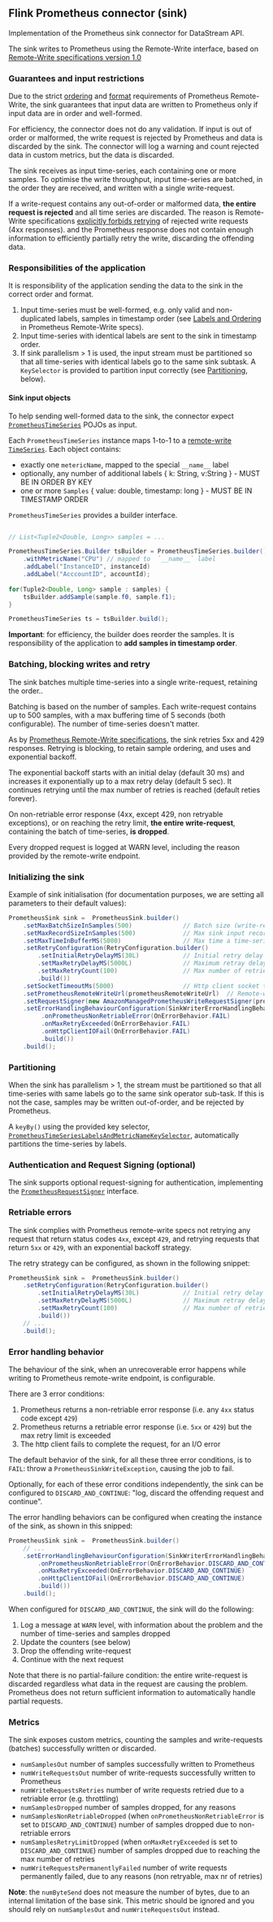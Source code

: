 ## Flink Prometheus connector (sink)

Implementation of the Prometheus sink connector for DataStream API.

The sink writes to Prometheus using the Remote-Write interface, based on [Remote-Write specifications version 1.0](https://prometheus.io/docs/concepts/remote_write_spec/)

### Guarantees and input restrictions

Due to the strict [ordering](https://prometheus.io/docs/concepts/remote_write_spec/#ordering) and [format](https://prometheus.io/docs/concepts/remote_write_spec/#labels) requirements
of Prometheus Remote-Write, the sink guarantees that input data are written to Prometheus only if input data are in order and well-formed.

For efficiency, the connector does not do any validation.
If input is out of order or malformed, the write request is rejected by Prometheus and data is discarded by the sink.
The connector will log a warning and count rejected data in custom metrics, but the data is discarded.

The sink receives as input time-series, each containing one or more samples. 
To optimise the write throughput, input time-series are batched, in the order they are received, and written with a single write-request.

If a write-request contains any out-of-order or malformed data, **the entire request is rejected** and all time series are discarded.
The reason is Remote-Write specifications [explicitly forbids retrying](https://prometheus.io/docs/concepts/remote_write_spec/#retries-backoff) of rejected write requests (4xx responses).
and the Prometheus response does not contain enough information to efficiently partially retry the write, discarding the offending data.

### Responsibilities of the application

It is responsibility of the application sending the data to the sink in the correct order and format.

1. Input time-series must be well-formed, e.g. only valid and non-duplicated labels, 
samples in timestamp order (see [Labels and Ordering](https://prometheus.io/docs/concepts/remote_write_spec/#labels) in Prometheus Remote-Write specs).
2. Input time-series with identical labels are sent to the sink in timestamp order.
3. If sink parallelism > 1 is used, the input stream must be partitioned so that all time-series with identical labels go to the same sink subtask. A `KeySelector` is provided to partition input correctly (see [Partitioning](#partitioning), below). 


#### Sink input objects

To help sending well-formed data to the sink, the connector expect [`PrometheusTimeSeries`](./src/main/java/org/apache/flink/connector/prometheus/sink/PrometheusTimeSeries.java) POJOs as input.

Each `PrometheusTimeSeries` instance maps 1-to-1 to a [remote-write `TimeSeries`](https://prometheus.io/docs/concepts/remote_write_spec/#protocol). Each object contains:
* exactly one `metericName`, mapped to the special  `__name__` label
* optionally, any number of additional labels { k: String, v:String } - MUST BE IN ORDER BY KEY
* one or more `Samples` { value: double, timestamp: long } - MUST BE IN TIMESTAMP ORDER

`PrometheusTimeSeries` provides a builder interface.

```java

// List<Tuple2<Double, Long>> samples = ...

PrometheusTimeSeries.Builder tsBuilder = PrometheusTimeSeries.builder()
    .withMetricName("CPU") // mapped to  `__name__` label
    .addLabel("InstanceID", instanceId)
    .addLabel("AcccountID", accountId);
    
for(Tuple2<Double, Long> sample : samples) {
    tsBuilder.addSample(sample.f0, sample.f1);
}

PrometheusTimeSeries ts = tsBuilder.build();
```


**Important**: for efficiency, the builder does reorder the samples. It is responsibility of the application to **add samples in timestamp order**.

### Batching, blocking writes and retry

The sink batches multiple time-series into a single write-request, retaining the order..

Batching is based on the number of samples. Each write-request contains up to 500 samples, with a max buffering time of 5 seconds 
(both configurable). The number of time-series doesn't matter.

As by [Prometheus Remote-Write specifications](https://prometheus.io/docs/concepts/remote_write_spec/#retries-backoff), 
the sink retries 5xx and 429 responses. Retrying is blocking, to retain sample ordering, and uses and exponential backoff.

The exponential backoff starts with an initial delay (default 30 ms) and increases it exponentially up to a max retry 
delay (default 5 sec). It continues retrying until the max number of retries is reached (default reties forever).

On non-retriable error response (4xx, except 429, non retryable exceptions), or on reaching the retry limit, 
**the entire write-request**, containing the batch of time-series, **is dropped**.

Every dropped request is logged at WARN level, including the reason provided by the remote-write endpoint.

### Initializing the sink

Example of sink initialisation (for documentation purposes, we are setting all parameters to their default values):

```java
PrometheusSink sink =  PrometheusSink.builder()
    .setMaxBatchSizeInSamples(500)              // Batch size (write-request size), in samples (default: 500)
    .setMaxRecordSizeInSamples(500)             // Max sink input record size, in samples (default: 500), must be <= maxBatchSizeInSamples
    .setMaxTimeInBufferMS(5000)                 // Max time a time-series is buffered for batching (default: 5000 ms)
    .setRetryConfiguration(RetryConfiguration.builder()
        .setInitialRetryDelayMS(30L)            // Initial retry delay (default: 30 ms)
        .setMaxRetryDelayMS(5000L)              // Maximum retray delay, with exponential backoff (default: 5000 ms)
        .setMaxRetryCount(100)                  // Max number of retries (default: 100)
        .build())
    .setSocketTimeoutMs(5000)                   // Http client socket timeout (default: 5000 ms)
    .setPrometheusRemoteWriteUrl(prometheusRemoteWriteUrl)  // Remote-write URL
    .setRequestSigner(new AmazonManagedPrometheusWriteRequestSigner(prometheusRemoteWriteUrl, prometheusRegion)) // Optional request signed (AMP request signer in this example)
    .setErrorHandlingBehaviourConfiguration(SinkWriterErrorHandlingBehaviorConfiguration.builder()
         .onPrometheusNonRetriableError(OnErrorBehavior.FAIL)
         .onMaxRetryExceeded(OnErrorBehavior.FAIL)
         .onHttpClientIOFail(OnErrorBehavior.FAIL)
         .build())
    .build();
```

### Partitioning

When the sink has parallelism > 1, the stream must be partitioned so that all time-series with same labels go to the same
sink operator sub-task. If this is not the case, samples may be written out-of-order, and be rejected by Prometheus.

A `keyBy()` using the provided key selector, 
[`PrometheusTimeSeriesLabelsAndMetricNameKeySelector`](./src/main/java/org/apache/flink/connector/prometheus/sink/PrometheusTimeSeriesLabelsAndMetricNameKeySelector.java), automatically partitions the time-series by labels.

### Authentication and Request Signing (optional)

The sink supports optional request-signing for authentication, implementing the 
[`PrometheusRequestSigner`](./src/main/java/org/apache/flink/connector/prometheus/sink/PrometheusRequestSigner.java)
interface.

### Retriable errors

The sink complies with Prometheus remote-write specs not retrying any request that return status codes `4xx`, except `429`, 
and retrying requests that return `5xx` or `429`, with an exponential backoff strategy.

The retry strategy can be configured, as shown in the following snippet:

```java
PrometheusSink sink =  PrometheusSink.builder()
    .setRetryConfiguration(RetryConfiguration.builder()
        .setInitialRetryDelayMS(30L)            // Initial retry delay (default: 30 ms)
        .setMaxRetryDelayMS(5000L)              // Maximum retray delay, with exponential backoff (default: 5000 ms)
        .setMaxRetryCount(100)                  // Max number of retries (default: 100)
        .build())
    // ...    
    .build();
```

### Error handling behavior

The behaviour of the sink, when an unrecoverable error happens while writing to Prometheus remote-write endpoint, is configurable.

There are 3 error conditions:

1. Prometheus returns a non-retriable error response (i.e. any `4xx` status code except `429`)
2. Prometheus returns a retriable error response (i.e. `5xx` or `429`) but the max retry limit is exceeded
3. The http client fails to complete the request, for an I/O error

The default behavior of the sink, for all these three error conditions, is to `FAIL`: throw a `PrometheusSinkWriteException`, causing the job to fail.

Optionally, for each of these error conditions independently, the sink can be configured to `DISCARD_AND_CONTINUE`: "log, discard the offending request and continue".

The error handling behaviors can be configured when creating the instance of the sink, as shown in this snipped:

```java
PrometheusSink sink =  PrometheusSink.builder()
    // ...    
    .setErrorHandlingBehaviourConfiguration(SinkWriterErrorHandlingBehaviorConfiguration.builder()
        .onPrometheusNonRetriableError(OnErrorBehavior.DISCARD_AND_CONTINUE)
        .onMaxRetryExceeded(OnErrorBehavior.DISCARD_AND_CONTINUE)
        .onHttpClientIOFail(OnErrorBehavior.DISCARD_AND_CONTINUE)
        .build())
    .build();
```

When configured for `DISCARD_AND_CONTINUE`, the sink will do the following:

1. Log a message at `WARN` level, with information about the problem and the number of time-series and samples dropped
2. Update the counters (see below)
3. Drop the offending write-request
4. Continue with the next request

Note that there is no partial-failure condition: the entire write-request is discarded regardless what data in the request are causing the problem.
Prometheus does not return sufficient information to automatically handle partial requests.

### Metrics

The sink exposes custom metrics, counting the samples and write-requests (batches) successfully written or discarded.

* `numSamplesOut` number of samples successfully written to Prometheus
* `numWriteRequestsOut` number of write-requests successfully written to Prometheus
* `numWriteRequestsRetries` number of write requests retried due to a retriable error (e.g. throttling)
* `numSamplesDropped` number of samples dropped, for any reasons
* `numSamplesNonRetriableDropped` (when `onPrometheusNonRetriableError` is set to `DISCARD_AND_CONTINUE`) number of samples dropped due to non-retriable errors
* `numSamplesRetryLimitDropped` (when `onMaxRetryExceeded` is set to `DISCARD_AND_CONTINUE`) number of samples dropped due to reaching the max number of retries
* `numWriteRequestsPermanentlyFailed` number of write requests permanently failed, due to any reasons (non retryable, max nr of retries)

**Note**: the `numByteSend` does not measure the number of bytes, due to an internal limitation of the base sink. 
This metric should be ignored and you should rely on `numSamplesOut` and `numWriteRequestsOut` instead.

